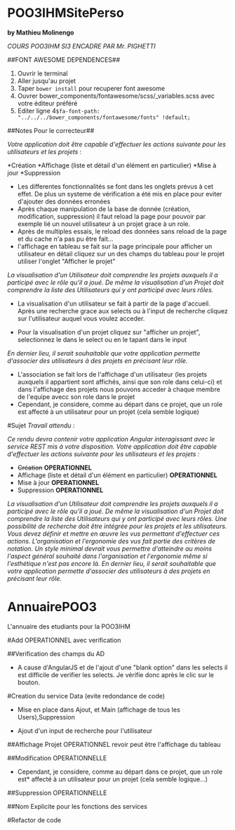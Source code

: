 # POO3IHMSitePerso
**by Mathieu Molinengo**

*COURS POO3IHM SI3 ENCADRE PAR Mr. PIGHETTI*

##FONT AWESOME DEPENDENCES##

1. Ouvrir le terminal
2. Aller jusqu'au projet
3. Taper `bower install` pour recuperer font awesome
4. Ouvrer bower_components/fontawesome/scss/_variables.scss avec votre éditeur préféré
5. Editer ligne 4`$fa-font-path:        "../../../bower_components/fontawesome/fonts" !default;`

##Notes Pour le correcteur##

*Votre application doit être capable d'effectuer les actions suivante pour les utilisateurs et les projets :*

*Création 
*Affichage (liste et détail d'un élément en particulier)
*Mise à jour
*Suppression

* Les differentes fonctionnalités se font dans les onglets prévus à cet effet. De plus un systeme de vérification a été mis en place pour eviter d'ajouter des données erronées
* Après chaque manipulation de la base de donnée (création, modification, suppression) il faut reload la page pour pouvoir par exemple lié un nouvel utilisateur à un projet grace à un role. 
* Après de multiples essais, le reload des données sans reload de la page et du cache n'a pas pu être fait...
* l'affichage en tableau se fait sur la page principale pour afficher un utilisateur en détail cliquez sur un des champs du tableau pour le projet utiliser l'onglet "Afficher le projet"

*La visualisation d'un Utilisateur doit comprendre les projets auxquels il a participé avec le rôle qu'il*
*a joué. De même la visualisation d'un Projet doit comprendre la liste des Utilisateurs qui y ont*
*participé avec leurs rôles.*

* La visualisation d'un utilisateur se fait à partir de la page d'accueil. Après une recherche grace aux selects
ou à l'input de recherche
cliquez sur l'utilisateur auquel vous voulez acceder.

* Pour la visualisation d'un projet cliquez sur "afficher un projet", selectionnez le dans le select ou en le tapant dans le input

*En dernier lieu, il serait souhaitable que votre application permette d'associer des utilisateurs à des*
*projets en précisant leur rôle.*

* L'association se fait lors de l'affichage d'un utilisateur (les projets auxquels il appartient sont affichés, ainsi que son role dans celui-ci) et dans l'affichage des projets nous pouvons acceder à chaque membre de l'equipe avecc son role dans le projet
* Cependant, je considere, comme au départ dans ce projet, que un role est affecté à un utilisateur pour un projet (cela semble logique)

#Sujet
*Travail attendu :*

*Ce rendu devra contenir votre application Angular*
*interagissant avec le service REST mis à votre*
*disposition.*
*Votre application doit être capable d'effectuer les actions suivante pour les utilisateurs et les projets :*

* ~~Création~~ **OPERATIONNEL**
* Affichage (liste et détail d'un élément en particulier) **OPERATIONNEL**
* Mise à jour **OPERATIONNEL**
* Suppression **OPERATIONNEL**

*La visualisation d'un Utilisateur doit comprendre les projets auxquels il a participé avec le rôle qu'il*
*a joué. De même la visualisation d'un Projet doit comprendre la liste des Utilisateurs qui y ont*
*participé avec leurs rôles.*
*Une possibilité de recherche doit être intégrée pour les projets et les utilisateurs.*
*Vous devez définir et mettre en œuvre les vus permettant d'effectuer ces actions. L'organisation et*
*l'ergonomie des vus fait partie des critères de notation.*
*Un style minimal devrait vous permettre*
*d'atteindre au moins l'aspect général souhaité dans l'organisation et l'ergonomie même si l'esthétique*
*n'est pas encore là.*
*En dernier lieu, il serait souhaitable que votre application permette d'associer des utilisateurs à des*
*projets en précisant leur rôle.*


# AnnuairePOO3
L'annuaire des etudiants pour la POO3IHM

#Add OPERATIONNEL avec verification

##Verification des champs du AD

* A cause d'AngularJS et de l'ajout d'une "blank option" dans les selects il est difficile de
verifier les selects. Je vérifie donc après le clic sur le bouton.


#Creation du service Data (evite redondance de code)

* Mise en place dans Ajout, et Main (affichage de tous les Users),Suppression

* Ajout d'un input de recherche pour l'utilisateur

##Affichage Projet OPERATIONNEL revoir peut être l'affichage du tableau

##Modification OPERATIONNELLE

* Cependant, je considere, comme au départ dans ce projet, que un role est*
 affecté à un utilisateur pour un projet (cela semble logique...)

##Suppression OPERATIONNELLE

##Nom Explicite pour les fonctions des services

#Refactor de code